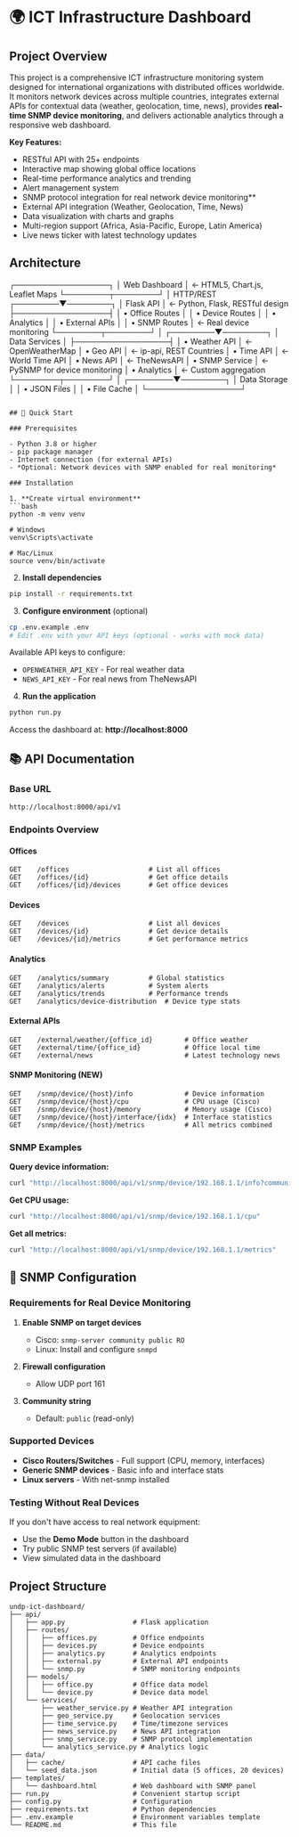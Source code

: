 # 🌍 ICT Infrastructure Dashboard

## Project Overview

This project is a comprehensive ICT infrastructure monitoring system designed for international organizations with distributed offices worldwide. It monitors network devices across multiple countries, integrates external APIs for contextual data (weather, geolocation, time, news), provides **real-time SNMP device monitoring**, and delivers actionable analytics through a responsive web dashboard.

**Key Features:**
- RESTful API with 25+ endpoints
- Interactive map showing global office locations
- Real-time performance analytics and trending
- Alert management system
- SNMP protocol integration for real network device monitoring**
- External API integration (Weather, Geolocation, Time, News)
- Data visualization with charts and graphs
- Multi-region support (Africa, Asia-Pacific, Europe, Latin America)
- Live news ticker with latest technology updates


## Architecture
┌─────────────────┐
│  Web Dashboard  │ ← HTML5, Chart.js, Leaflet Maps
└────────┬────────┘
         │ HTTP/REST
┌────────▼────────┐
│   Flask API     │ ← Python, Flask, RESTful design
├─────────────────┤
│ • Office Routes │
│ • Device Routes │
│ • Analytics     │
│ • External APIs │
│ • SNMP Routes   │ ← Real device monitoring
└────────┬────────┘
         │
┌────────▼────────┐
│  Data Services  │
├─────────────────┤
│ • Weather API   │ ← OpenWeatherMap
│ • Geo API       │ ← ip-api, REST Countries
│ • Time API      │ ← World Time API
│ • News API      │ ← TheNewsAPI
│ • SNMP Service  │ ← PySNMP for device monitoring
│ • Analytics     │ ← Custom aggregation
└────────┬────────┘
         │
┌────────▼────────┐
│  Data Storage   │
│ • JSON Files    │
│ • File Cache    │
└─────────────────┘
```

## 🚀 Quick Start

### Prerequisites

- Python 3.8 or higher
- pip package manager
- Internet connection (for external APIs)
- *Optional: Network devices with SNMP enabled for real monitoring*

### Installation

1. **Create virtual environment**
```bash
python -m venv venv

# Windows
venv\Scripts\activate

# Mac/Linux
source venv/bin/activate
```

2. **Install dependencies**
```bash
pip install -r requirements.txt
```

3. **Configure environment** (optional)
```bash
cp .env.example .env
# Edit .env with your API keys (optional - works with mock data)
```

Available API keys to configure:
- `OPENWEATHER_API_KEY` - For real weather data
- `NEWS_API_KEY` - For real news from TheNewsAPI

4. **Run the application**
```bash
python run.py
```

Access the dashboard at: **http://localhost:8000**

## 📚 API Documentation

### Base URL
```
http://localhost:8000/api/v1
```

### Endpoints Overview

#### Offices
```http
GET    /offices                    # List all offices
GET    /offices/{id}               # Get office details
GET    /offices/{id}/devices       # Get office devices
```

#### Devices
```http
GET    /devices                    # List all devices
GET    /devices/{id}               # Get device details
GET    /devices/{id}/metrics       # Get performance metrics
```

#### Analytics
```http
GET    /analytics/summary          # Global statistics
GET    /analytics/alerts           # System alerts
GET    /analytics/trends           # Performance trends
GET    /analytics/device-distribution  # Device type stats
```

#### External APIs
```http
GET    /external/weather/{office_id}        # Office weather
GET    /external/time/{office_id}           # Office local time
GET    /external/news                       # Latest technology news
```

#### SNMP Monitoring (NEW)
```http
GET    /snmp/device/{host}/info             # Device information
GET    /snmp/device/{host}/cpu              # CPU usage (Cisco)
GET    /snmp/device/{host}/memory           # Memory usage (Cisco)
GET    /snmp/device/{host}/interface/{idx}  # Interface statistics
GET    /snmp/device/{host}/metrics          # All metrics combined
```

### SNMP Examples

**Query device information:**
```bash
curl "http://localhost:8000/api/v1/snmp/device/192.168.1.1/info?community=public"
```

**Get CPU usage:**
```bash
curl "http://localhost:8000/api/v1/snmp/device/192.168.1.1/cpu"
```

**Get all metrics:**
```bash
curl "http://localhost:8000/api/v1/snmp/device/192.168.1.1/metrics"
```

## 🔧 SNMP Configuration

### Requirements for Real Device Monitoring

1. **Enable SNMP on target devices**
   - Cisco: `snmp-server community public RO`
   - Linux: Install and configure `snmpd`

2. **Firewall configuration**
   - Allow UDP port 161

3. **Community string**
   - Default: `public` (read-only)

### Supported Devices

- **Cisco Routers/Switches** - Full support (CPU, memory, interfaces)
- **Generic SNMP devices** - Basic info and interface stats
- **Linux servers** - With net-snmp installed

### Testing Without Real Devices

If you don't have access to real network equipment:
- Use the **Demo Mode** button in the dashboard
- Try public SNMP test servers (if available)
- View simulated data in the dashboard


## Project Structure
```
undp-ict-dashboard/
├── api/
│   ├── app.py                 # Flask application
│   ├── routes/
│   │   ├── offices.py         # Office endpoints
│   │   ├── devices.py         # Device endpoints
│   │   ├── analytics.py       # Analytics endpoints
│   │   ├── external.py        # External API endpoints
│   │   └── snmp.py            # SNMP monitoring endpoints
│   ├── models/
│   │   ├── office.py          # Office data model
│   │   └── device.py          # Device data model
│   └── services/
│       ├── weather_service.py # Weather API integration
│       ├── geo_service.py     # Geolocation services
│       ├── time_service.py    # Time/timezone services
│       ├── news_service.py    # News API integration
│       ├── snmp_service.py    # SNMP protocol implementation
│       └── analytics_service.py # Analytics logic
├── data/
│   ├── cache/                 # API cache files
│   └── seed_data.json         # Initial data (5 offices, 20 devices)
├── templates/
│   └── dashboard.html         # Web dashboard with SNMP panel
├── run.py                     # Convenient startup script
├── config.py                  # Configuration
├── requirements.txt           # Python dependencies
├── .env.example               # Environment variables template
└── README.md                  # This file
```
